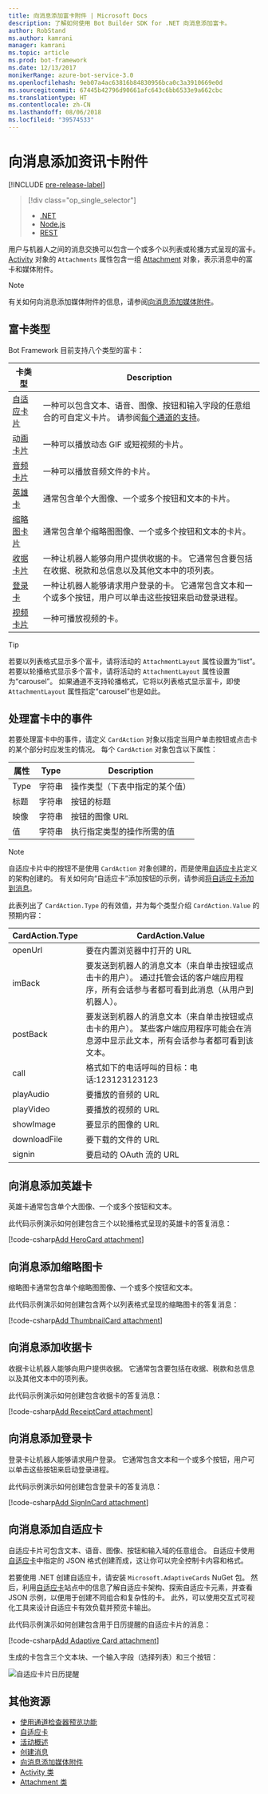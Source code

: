 ```yaml
---
title: 向消息添加富卡附件 | Microsoft Docs
description: 了解如何使用 Bot Builder SDK for .NET 向消息添加富卡。
author: RobStand
ms.author: kamrani
manager: kamrani
ms.topic: article
ms.prod: bot-framework
ms.date: 12/13/2017
monikerRange: azure-bot-service-3.0
ms.openlocfilehash: 9eb07a4ac63816b84830956bca0c3a3910669e0d
ms.sourcegitcommit: 67445b42796d90661afc643c6bb6533e9a662cbc
ms.translationtype: HT
ms.contentlocale: zh-CN
ms.lasthandoff: 08/06/2018
ms.locfileid: "39574533"
---
```

# <a name="add-rich-card-attachments-to-messages"></a>向消息添加资讯卡附件

[!INCLUDE [pre-release-label](../includes/pre-release-label-v3.md)]

> [!div class="op_single_selector"]
> - [.NET](../dotnet/bot-builder-dotnet-add-rich-card-attachments.md)
> - [Node.js](../nodejs/bot-builder-nodejs-send-rich-cards.md)
> - [REST](../rest-api/bot-framework-rest-connector-add-rich-cards.md)

用户与机器人之间的消息交换可以包含一个或多个以列表或轮播方式呈现的富卡。 <a href="https://docs.botframework.com/en-us/csharp/builder/sdkreference/dc/d2f/class_microsoft_1_1_bot_1_1_connector_1_1_activity.html" target="_blank">Activity</a> 对象的 `Attachments` 属性包含一组 <a href="https://docs.microsoft.com/en-us/dotnet/api/microsoft.bot.connector.attachments?view=botconnector-3.12.2.4" target="_blank">Attachment</a> 对象，表示消息中的富卡和媒体附件。 

> [!NOTE]
> 有关如何向消息添加媒体附件的信息，请参阅[向消息添加媒体附件](bot-builder-dotnet-add-media-attachments.md)。

## <a name="types-of-rich-cards"></a>富卡类型

Bot Framework 目前支持八个类型的富卡： 

| 卡类型 | Description |
|----|----|
| <a href="/adaptive-cards/get-started/bots">自适应卡片</a> | 一种可以包含文本、语音、图像、按钮和输入字段的任意组合的可自定义卡片。 请参阅[每个通道的支持](/adaptive-cards/get-started/bots#channel-status)。  |
| [动画卡片][animationCard] | 一种可以播放动态 GIF 或短视频的卡片。 |
| [音频卡片][audioCard] | 一种可以播放音频文件的卡片。 |
| [英雄卡][heroCard] | 通常包含单个大图像、一个或多个按钮和文本的卡片。 |
| [缩略图卡片][thumbnailCard] | 通常包含单个缩略图图像、一个或多个按钮和文本的卡片。 |
| [收据卡片][receiptCard] | 一种让机器人能够向用户提供收据的卡。 它通常包含要包括在收据、税款和总信息以及其他文本中的项列表。 |
| [登录卡][signinCard] | 一种让机器人能够请求用户登录的卡。 它通常包含文本和一个或多个按钮，用户可以单击这些按钮来启动登录进程。 |
| [视频卡片][videoCard] | 一种可播放视频的卡。 |

> [!TIP]
> 若要以列表格式显示多个富卡，请将活动的 `AttachmentLayout` 属性设置为“list”。 若要以轮播格式显示多个富卡，请将活动的 `AttachmentLayout` 属性设置为“carousel”。 如果通道不支持轮播格式，它将以列表格式显示富卡，即使 `AttachmentLayout` 属性指定“carousel”也是如此。

## <a name="process-events-within-rich-cards"></a>处理富卡中的事件

若要处理富卡中的事件，请定义 `CardAction` 对象以指定当用户单击按钮或点击卡的某个部分时应发生的情况。 每个 `CardAction` 对象包含以下属性：

| 属性 | Type | Description | 
|----|----|----|
| Type | 字符串 | 操作类型（下表中指定的某个值） |
| 标题 | 字符串 | 按钮的标题 |
| 映像 | 字符串 | 按钮的图像 URL |
| 值 | 字符串 | 执行指定类型的操作所需的值 |

> [!NOTE]
> 自适应卡片中的按钮不是使用 `CardAction` 对象创建的，而是使用<a href="http://adaptivecards.io" target="_blank">自适应卡片</a>定义的架构创建的。 有关如何向“自适应卡”添加按钮的示例，请参阅[将自适应卡添加到消息](#adaptive-card)。

此表列出了 `CardAction.Type` 的有效值，并为每个类型介绍 `CardAction.Value` 的预期内容：

| CardAction.Type | CardAction.Value | 
|----|----|
| openUrl | 要在内置浏览器中打开的 URL |
| imBack | 要发送到机器人的消息文本（来自单击按钮或点击卡的用户）。 通过托管会话的客户端应用程序，所有会话参与者都可看到此消息（从用户到机器人）。 |
| postBack | 要发送到机器人的消息文本（来自单击按钮或点击卡的用户）。 某些客户端应用程序可能会在消息源中显示此文本，所有会话参与者都可看到该文本。 |
| call | 格式如下的电话呼叫的目标：电话:123123123123 |
| playAudio | 要播放的音频的 URL |
| playVideo | 要播放的视频的 URL |
| showImage | 要显示的图像的 URL |
| downloadFile | 要下载的文件的 URL |
| signin | 要启动的 OAuth 流的 URL |

## <a name="add-a-hero-card-to-a-message"></a>向消息添加英雄卡

英雄卡通常包含单个大图像、一个或多个按钮和文本。 

此代码示例演示如何创建包含三个以轮播格式呈现的英雄卡的答复消息： 

[!code-csharp[Add HeroCard attachment](../includes/code/dotnet-add-attachments.cs#addHeroCardAttachment)]

## <a name="add-a-thumbnail-card-to-a-message"></a>向消息添加缩略图卡

缩略图卡通常包含单个缩略图图像、一个或多个按钮和文本。 

此代码示例演示如何创建包含两个以列表格式呈现的缩略图卡的答复消息： 

[!code-csharp[Add ThumbnailCard attachment](../includes/code/dotnet-add-attachments.cs#addThumbnailCardAttachment)]

## <a name="add-a-receipt-card-to-a-message"></a>向消息添加收据卡

收据卡让机器人能够向用户提供收据。 它通常包含要包括在收据、税款和总信息以及其他文本中的项列表。 

此代码示例演示如何创建包含收据卡的答复消息： 

[!code-csharp[Add ReceiptCard attachment](../includes/code/dotnet-add-attachments.cs#addReceiptCardAttachment)]

## <a name="add-a-sign-in-card-to-a-message"></a>向消息添加登录卡

登录卡让机器人能够请求用户登录。 它通常包含文本和一个或多个按钮，用户可以单击这些按钮来启动登录进程。 

此代码示例演示如何创建包含登录卡的答复消息：

[!code-csharp[Add SignInCard attachment](../includes/code/dotnet-add-attachments.cs#addSignInCardAttachment)]

## <a id="adaptive-card"></a> 向消息添加自适应卡

自适应卡片可包含文本、语音、图像、按钮和输入域的任意组合。 自适应卡使用<a href="http://adaptivecards.io" target="_blank">自适应卡</a>中指定的 JSON 格式创建而成，这让你可以完全控制卡内容和格式。 

若要使用 .NET 创建自适应卡，请安装 `Microsoft.AdaptiveCards` NuGet 包。 然后，利用<a href="http://adaptivecards.io" target="_blank">自适应卡</a>站点中的信息了解自适应卡架构、探索自适应卡元素，并查看 JSON 示例，以便用于创建不同组合和复杂性的卡。 此外，可以使用交互式可视化工具来设计自适应卡有效负载并预览卡输出。

此代码示例演示如何创建包含用于日历提醒的自适应卡片的消息： 

[!code-csharp[Add Adaptive Card attachment](../includes/code/dotnet-add-attachments.cs#addAdaptiveCardAttachment)]

生成的卡包含三个文本块、一个输入字段（选择列表）和三个按钮：

![自适应卡片日历提醒](../media/adaptive-card-reminder.png)

## <a name="additional-resources"></a>其他资源

- [使用通道检查器预览功能][inspector]
- <a href="http://adaptivecards.io" target="_blank">自适应卡</a>
- [活动概述](bot-builder-dotnet-activities.md)
- [创建消息](bot-builder-dotnet-create-messages.md)
- [向消息添加媒体附件](bot-builder-dotnet-add-media-attachments.md)
- <a href="https://docs.botframework.com/en-us/csharp/builder/sdkreference/dc/d2f/class_microsoft_1_1_bot_1_1_connector_1_1_activity.html" target="_blank">Activity 类</a>
- <a href="https://docs.microsoft.com/en-us/dotnet/api/microsoft.bot.connector.attachments?view=botconnector-3.12.2.4" target="_blank">Attachment 类</a>

[animationCard]: /dotnet/api/microsoft.bot.connector.animationcard

[audioCard]: /dotnet/api/microsoft.bot.connector.audiocard 

[heroCard]: /dotnet/api/microsoft.bot.connector.herocard 

[thumbnailCard]: /dotnet/api/microsoft.bot.connector.thumbnailcard 

[receiptCard]: /dotnet/api/microsoft.bot.connector.receiptcard 

[signinCard]: /dotnet/api/microsoft.bot.connector.signincard 

[videoCard]: /dotnet/api/microsoft.bot.connector.videocard

[inspector]: ../bot-service-channel-inspector.md
